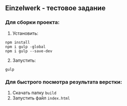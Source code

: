 ## Einzelwerk - тестовое задание


### Для сборки проекта:
1. Установить:
```shell
npm install
npm i gulp -global
npm i gulp --save-dev
```
2. Запустить:
```shell
gulp
```

### Для быстрого посмотра результата верстки:
1. Скачать папку `build`
2. Запустить файл `index.html`